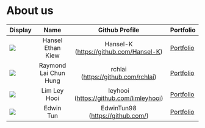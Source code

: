 
# About us

| Display                                             |         Name          |             Github Profile              | Portfolio                                                                |
|-----------------------------------------------------|:---------------------:|:---------------------------------------:|:-------------------------------------------------------------------------|
| ![](https://via.placeholder.com/100.png?text=Photo) |   Hansel Ethan Kiew   | Hansel-K (https://github.com/Hansel-K)  | [Portfolio](https://ay2425s2-cs2113-w12-4.github.io/tp/team/hansel-k.html)                                       |
| ![](https://via.placeholder.com/100.png?text=Photo) | Raymond Lai Chun Hung |   rchlai (https://github.com/rchlai)    | [Portfolio](https://ay2425s2-cs2113-w12-4.github.io/tp/team/rchlai.html) |
| ![](https://via.placeholder.com/100.png?text=Photo) |     Lim Ley Hooi      | leyhooi (https://github.com/limleyhooi) | [Portfolio](docs/team/johndoe.md)                                        |
| ![](https://via.placeholder.com/100.png?text=Photo) |       Edwin Tun       |    EdwinTun98 (https://github.com/)     | [Portfolio](docs/team/johndoe.md)                                        |

